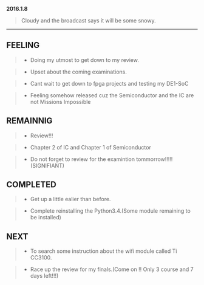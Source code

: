**2016.1.8**

> Cloudy and the broadcast says it will be some snowy.
---
## FEELING


> + Doing my utmost to get down to my review.

> + Upset about the coming examinations.

> + Cant wait to get down to fpga projects and testing my DE1-SoC

> + Feeling somehow released cuz the Semiconductor and the IC are not Missions Impossible

## REMAINNIG

> + Review!!!

> + Chapter 2 of IC and Chapter 1 of Semiconductor

> + Do not forget to review for the examintion tommorrow!!!!! (SIGNIFIANT)

## COMPLETED

> + Get up a little ealier than before.

> + Complete reinstalling the Python3.4.(Some module remaining to be installed)

## NEXT


> + To search some instruction about the wifi module called Ti CC3100.


> + Race up the review for my finals.(Come on !! Only 3 course and 7 days left!!!)
